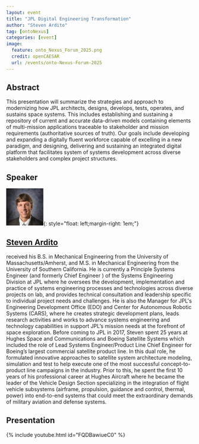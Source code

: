 ```yaml
---
layout: event
title: "JPL Digital Engineering Transformation"
author: "Steven Ardito"
tag: [ontoNexus]
categories: [event]
image:
  feature: onto_Nexus_Forum_2025.png
  credit: openCAESAR
  url: /events/onto-Nexus-Forum-2025
---
```


## Abstract

This presentation will summarize the strategies and approach to modernizing how JPL architects, designs, develops, tests, operates, and sustains space systems.  This includes establishing and sustaining a repository of current and accurate data-driven models containing elements of multi-mission applications traceable to stakeholder and mission requirements (authoritative sources of truth).  Our goals include developing and expanding a digitally fluent workforce capable of excelling in a new paradigm, and designing, delivering and sustaining an integrated digital platform that facilitates system of systems development across diverse stakeholders and complex project structures.

## Speaker

![Steven Ardito](img/Ardito.jpg){: style="float: left;margin-right: 1em;"}

<h2><a href="mailto:steven.e.ardito@jpl.nasa.gov">Steven Ardito</a></h2> received his B.S. in Mechanical Engineering from the University of Massachusetts/Amherst, and M.S. in Mechanical Engineering from the University of Southern California.  He is currently a Principle Systems Engineer (and formerly Chief Engineer ) of the Systems Engineering Division at JPL where he oversees the development, implementation and practice of systems engineering processes and technologies across diverse projects on lab, and provides technical consultation and leadership specific to individual project needs and challenges.  He is also the Manager for JPL's Engineering Development Office (EDO) and Center for Autonomous Robotic Systems (CARS), where he creates strategic development plans, leads research activities and works to advance systems engineering and technology capabilities in support JPL’s mission needs at the forefront of space exploration.  Before coming to JPL in 2017, Steven spent 25 years at Hughes Space and Communications and Boeing Satellite Systems which included the role of Lead Systems Engineer/Product Line Chief Engineer for Boeing’s largest commercial satellite product line.  In this dual role, he formulated innovative approaches to satellite system architecture modeling, simulation and test to help execute one of the most successful concept-to-product line campaigns in the industry.    Prior to this, he spent the first 10 years of his professional career at Hughes Aircraft where he became the leader of the Vehicle Design Section specializing in the integration of flight vehicle subsystems (airframe, propulsion, guidance and control, thermal, power) into end-to-end systems that could meet the extraordinary demands of military aviation and defense systems.

## Presentation

{% include youtube.html id="FQDBawiueC0" %}
